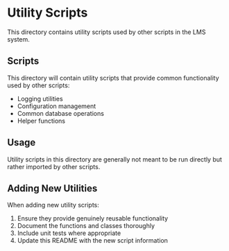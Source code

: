 # Utility Scripts

This directory contains utility scripts used by other scripts in the LMS system.

## Scripts

This directory will contain utility scripts that provide common functionality used by other scripts:

- Logging utilities
- Configuration management
- Common database operations
- Helper functions

## Usage

Utility scripts in this directory are generally not meant to be run directly but rather imported by other scripts.

## Adding New Utilities

When adding new utility scripts:

1. Ensure they provide genuinely reusable functionality
2. Document the functions and classes thoroughly
3. Include unit tests where appropriate
4. Update this README with the new script information 